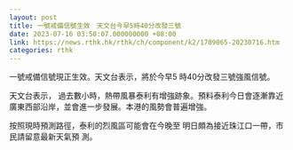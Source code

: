 ```yaml
---
layout: post
title: 一號戒備信號生效　天文台今早5時40分改發三號
date: 2023-07-16 03:50:07.000000000 +08:00
link: https://news.rthk.hk/rthk/ch/component/k2/1709065-20230716.htm
categories: rthk
---
```


一號戒備信號現正生效。天文台表示，將於今早5 時40分改發三號強風信號。

天文台表示， 過去數小時，熱帶風暴泰利有增強跡象。預料泰利今日會逐漸靠近廣東西部沿岸，並會進一步發展。本港的風勢會普遍增強。

按照現時預測路徑，泰利的烈風區可能會在今晚至 明日頗為接近珠江口一帶，市民請留意最新天氣預 測。
